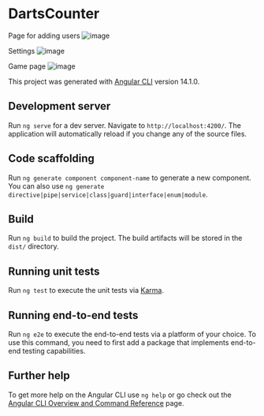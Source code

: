 # DartsCounter

Page for adding users
![image](https://user-images.githubusercontent.com/79408397/195533873-147695a1-3d32-4e34-a750-3a4f3a1d31d7.png)

Settings
![image](https://user-images.githubusercontent.com/79408397/195533996-6f6d98e5-97b8-4aa4-890d-07803370dbb5.png)

Game page
![image](https://user-images.githubusercontent.com/79408397/195534129-db28c662-3827-4718-bc89-b74d2d3f4456.png)


This project was generated with [Angular CLI](https://github.com/angular/angular-cli) version 14.1.0.

## Development server

Run `ng serve` for a dev server. Navigate to `http://localhost:4200/`. The application will automatically reload if you change any of the source files.

## Code scaffolding

Run `ng generate component component-name` to generate a new component. You can also use `ng generate directive|pipe|service|class|guard|interface|enum|module`.

## Build

Run `ng build` to build the project. The build artifacts will be stored in the `dist/` directory.

## Running unit tests

Run `ng test` to execute the unit tests via [Karma](https://karma-runner.github.io).

## Running end-to-end tests

Run `ng e2e` to execute the end-to-end tests via a platform of your choice. To use this command, you need to first add a package that implements end-to-end testing capabilities.

## Further help

To get more help on the Angular CLI use `ng help` or go check out the [Angular CLI Overview and Command Reference](https://angular.io/cli) page.
